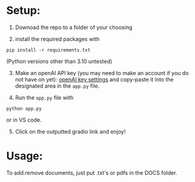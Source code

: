 # Setup:

1. Downoad the repo to a folder of your choosing

2. install the required packages with
  ```
  pip install -r requirements.txt
  ```
  (Python versions other than 3.10 untested)
  
 3. Make an openAI API key (you may need to make an account if you do not have on yet): [openAI key settings](https://platform.openai.com/account/api-keys)
 and copy-paste it into the designated area in the `app.py` file.
 
 4. Run the `app.py` file with
 ```
 python app.py
 ```
 or in VS code.

5. Click on the outputted gradio link and enjoy!

# Usage:
To add.remove documents, just put .txt's or pdfs in the DOCS folder.

